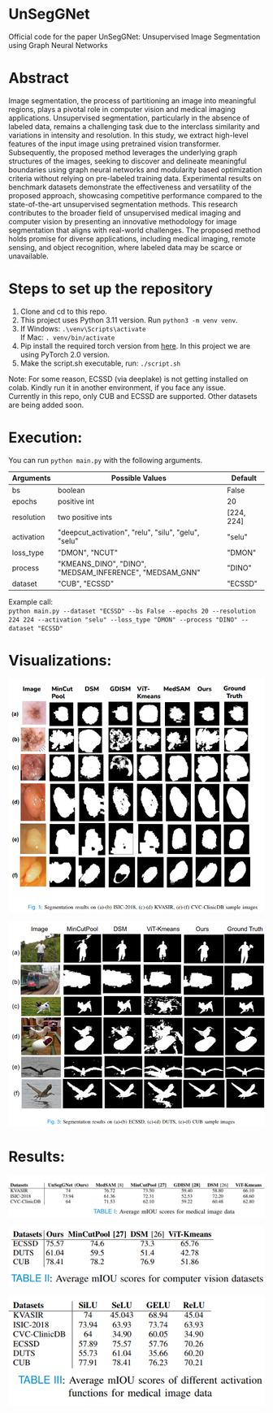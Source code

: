 # UnSegGNet
Official code for the paper UnSegGNet: Unsupervised Image Segmentation using Graph Neural Networks

# Abstract
Image segmentation, the process of partitioning an image into meaningful regions, plays a pivotal role
in computer vision and medical imaging applications. Unsupervised segmentation, particularly in the absence of
labeled data, remains a challenging task due to the interclass similarity and variations in intensity and resolution.
In this study, we extract high-level features of the input
image using pretrained vision transformer. Subsequently,
the proposed method leverages the underlying graph structures of the images, seeking to discover and delineate
meaningful boundaries using graph neural networks and
modularity based optimization criteria without relying on
pre-labeled training data. Experimental results on benchmark datasets demonstrate the effectiveness and versatility of the proposed approach, showcasing competitive
performance compared to the state-of-the-art unsupervised
segmentation methods. This research contributes to the
broader field of unsupervised medical imaging and computer vision by presenting an innovative methodology for
image segmentation that aligns with real-world challenges.
The proposed method holds promise for diverse applications, including medical imaging, remote sensing, and
object recognition, where labeled data may be scarce or unavailable. 

# Steps to set up the repository

1. Clone and cd to this repo.
2. This project uses Python 3.11 version. Run `python3 -m venv venv`.
3. If Windows:
     `.\venv\Scripts\activate`
   <br/>
   If Mac:
     `. venv/bin/activate`
4. Pip install the required torch version from [here](https://pytorch.org/). In this project we are using PyTorch 2.0 version.
5. Make the script.sh executable, run: `./script.sh`

Note: For some reason, ECSSD (via deeplake) is not getting installed on colab. Kindly run it in another environment, if you face any issue.\
Currently in this repo, only CUB and ECSSD are supported. Other datasets are being added soon.

# Execution:
You can run `python main.py` with the following arguments.

| Arguments      | Possible Values                                     | Default    |
|----------------|-----------------------------------------------------|------------|
| bs             | boolean                                             | False      |
| epochs         | positive int                                        | 20         |
| resolution     | two positive ints                                               | [224, 224] |
| activation | "deepcut_activation", "relu", "silu", "gelu", "selu" | "selu"     |
| loss_type      | "DMON", "NCUT"                                      | "DMON"     |
| process        | "KMEANS_DINO", "DINO", "MEDSAM_INFERENCE", "MEDSAM_GNN" | "DINO"     |
| dataset        | "CUB", "ECSSD"                                      | "ECSSD"    |

Example call:\
`python main.py --dataset "ECSSD" --bs False --epochs 20 --resolution 224 224 --activation "selu" --loss_type "DMON" --process "DINO" --dataset "ECSSD"`


# Visualizations:
![](public/Fig_1.png)

![](public/Fig_2.png)


# Results:
![](public/Table_1.png)

![](public/Table_2.png)

![](public/Table_3.png)